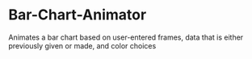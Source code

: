 # Bar-Chart-Animator
Animates a bar chart based on user-entered frames, data that is either previously given or made, and color choices

